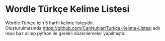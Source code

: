 # Wordle Türkçe Kelime Listesi
Wordle Türkçe için 5 harfli kelime listesidir. <br>
Oluşturulmasında https://github.com/CanNuhlar/Turkce-Kelime-Listesi adlı repo baz alınıp python ile gerekli düzenlemeler yapılmıştır.
